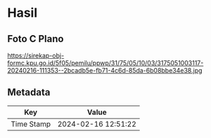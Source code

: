 # Hasil

## Foto C Plano

https://sirekap-obj-formc.kpu.go.id/5f05/pemilu/ppwp/31/75/05/10/03/3175051003117-20240216-111353--2bcadb5e-fb71-4c6d-85da-6b08bbe34e38.jpg


## Metadata

| Key        | Value               |
| ---------- | ------------------- |
| Time Stamp | 2024-02-16 12:51:22 |



